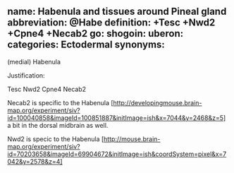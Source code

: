 name: Habenula and tissues around Pineal gland
abbreviation: @Habe
definition: +Tesc +Nwd2 +Cpne4 +Necab2
go:
shogoin: 
uberon: 
categories: Ectodermal
synonyms:
---

(medial) Habenula

Justification:

Tesc Nwd2 Cpne4 Necab2

Necab2 is specific to the Habenula [http://developingmouse.brain-map.org/experiment/siv?id=100040858&imageId=100851887&initImage=ish&x=7044&y=2468&z=5] a bit in the dorsal midbrain as well.

Nwd2 is specic to the Habenula [http://mouse.brain-map.org/experiment/siv?id=70203658&imageId=69904672&initImage=ish&coordSystem=pixel&x=7042&y=2578&z=4]

